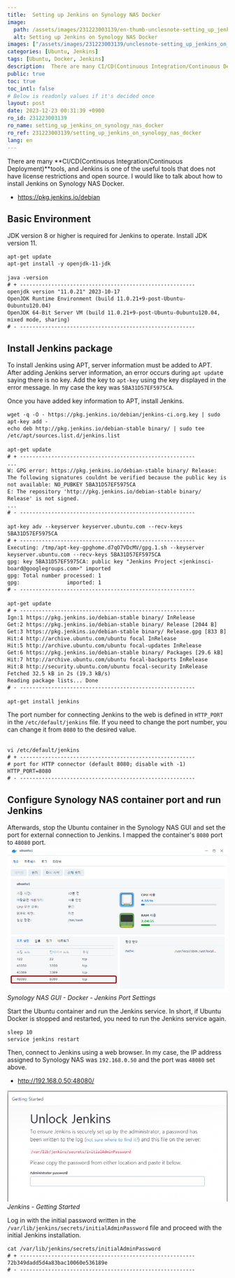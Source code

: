 ```yaml
---
title:  Setting up Jenkins on Synology NAS Docker
image:
  path: /assets/images/231223003139/en-thumb-unclesnote-setting_up_jenkins_on_synology_nas_docker.png
  alt: Setting up Jenkins on Synology NAS Docker
images: ["/assets/images/231223003139/unclesnote-setting_up_jenkins_on_synology_nas_docker-synology_nas_gui-docker-jenkins_port_settings.png", "/assets/images/231223003139/unclesnote-setting_up_jenkins_on_synology_nas_docker-jenkins-getting_started.png"]
categories: [Ubuntu, Jenkins]
tags: [Ubuntu, Docker, Jenkins]
description:  There are many CI/CD(Continuous Integration/Continuous Deployment) tools, and Jenkins is one of the useful tools that does not have license restrictions and
public: true
toc: true
toc_intl: false
# Below is readonly values if it's decided once
layout: post
date: 2023-12-23 00:31:39 +0900
ro_id: 231223003139
ro_name: setting_up_jenkins_on_synology_nas_docker
ro_ref: 231223003139/setting_up_jenkins_on_synology_nas_docker
lang: en
---
```

There are many **CI/CD(Continuous Integration/Continuous Deployment)**tools, and Jenkins is one of the useful tools that does not have license restrictions and open source. I would like to talk about how to install Jenkins on Synology NAS Docker.  
- https://pkg.jenkins.io/debian

## Basic Environment
JDK version 8 or higher is required for Jenkins to operate. Install JDK version 11.  

```shell
apt-get update
apt-get install -y openjdk-11-jdk

java -version
# + --------------------------------------------------------
openjdk version "11.0.21" 2023-10-17
OpenJDK Runtime Environment (build 11.0.21+9-post-Ubuntu-0ubuntu120.04)
OpenJDK 64-Bit Server VM (build 11.0.21+9-post-Ubuntu-0ubuntu120.04, mixed mode, sharing)
# - --------------------------------------------------------

```
## Install Jenkins package
To install Jenkins using APT, server information must be added to APT. After adding Jenkins server information, an error occurs during `apt updat`e saying there is no key. Add the key to `apt-key` using the key displayed in the error message. In my case the key was `5BA31D57EF5975CA`.  

Once you have added key information to APT, install Jenkins.  

```shell
wget -q -O - https://pkg.jenkins.io/debian/jenkins-ci.org.key | sudo apt-key add -
echo deb http://pkg.jenkins.io/debian-stable binary/ | sudo tee /etc/apt/sources.list.d/jenkins.list

apt-get update
# + --------------------------------------------------------
...
W: GPG error: https://pkg.jenkins.io/debian-stable binary/ Release: The following signatures couldnt be verified because the public key is not available: NO_PUBKEY 5BA31D57EF5975CA
E: The repository 'http://pkg.jenkins.io/debian-stable binary/ Release' is not signed.
...
# - --------------------------------------------------------

apt-key adv --keyserver keyserver.ubuntu.com --recv-keys 5BA31D57EF5975CA
# + --------------------------------------------------------
Executing: /tmp/apt-key-gpghome.d7qO7VDcMV/gpg.1.sh --keyserver keyserver.ubuntu.com --recv-keys 5BA31D57EF5975CA
gpg: key 5BA31D57EF5975CA: public key "Jenkins Project <jenkinsci-board@googlegroups.com>" imported
gpg: Total number processed: 1
gpg:               imported: 1
# - --------------------------------------------------------

apt-get update
# + --------------------------------------------------------
Ign:1 https://pkg.jenkins.io/debian-stable binary/ InRelease
Get:2 https://pkg.jenkins.io/debian-stable binary/ Release [2044 B]
Get:3 https://pkg.jenkins.io/debian-stable binary/ Release.gpg [833 B]
Hit:4 http://archive.ubuntu.com/ubuntu focal InRelease
Hit:5 http://archive.ubuntu.com/ubuntu focal-updates InRelease
Get:6 https://pkg.jenkins.io/debian-stable binary/ Packages [29.6 kB]
Hit:7 http://archive.ubuntu.com/ubuntu focal-backports InRelease
Hit:8 http://security.ubuntu.com/ubuntu focal-security InRelease
Fetched 32.5 kB in 2s (19.3 kB/s)
Reading package lists... Done
# - --------------------------------------------------------

apt-get install jenkins

```
The port number for connecting Jenkins to the web is defined in `HTTP_PORT` in the `/etc/default/jenkins` file. If you need to change the port number, you can change it from `8080` to the desired value.  

```shell

vi /etc/default/jenkins
# + --------------------------------------------------------
# port for HTTP connector (default 8080; disable with -1)
HTTP_PORT=8080
# - --------------------------------------------------------

```
## Configure Synology NAS container port and run Jenkins
Afterwards, stop the Ubuntu container in the Synology NAS GUI and set the port for external connection to Jenkins. I mapped the container's `8080` port to `48080` port.  
![Synology NAS GUI - Docker - Jenkins Port Settings](/assets/images/231223003139/unclesnote-setting_up_jenkins_on_synology_nas_docker-synology_nas_gui-docker-jenkins_port_settings.png)
_Synology NAS GUI - Docker - Jenkins Port Settings_

Start the Ubuntu container and run the Jenkins service. In short, if Ubuntu Docker is stopped and restarted, you need to run the Jenkins service again.  

```shell
sleep 10
service jenkins restart
```
Then, connect to Jenkins using a web browser. In my case, the IP address assigned to Synology NAS was `192.168.0.50` and the port was `48080` set above.  
- http://192.168.0.50:48080/

![Jenkins - Getting Started](/assets/images/231223003139/unclesnote-setting_up_jenkins_on_synology_nas_docker-jenkins-getting_started.png)
_Jenkins - Getting Started_

Log in with the initial password written in the `/var/lib/jenkins/secrets/initialAdminPassword` file and proceed with the initial Jenkins installation.  

```shell
cat /var/lib/jenkins/secrets/initialAdminPassword
# + --------------------------------------------------------
72b349dadd5d4a83bac10060e536189e
# - --------------------------------------------------------
```
